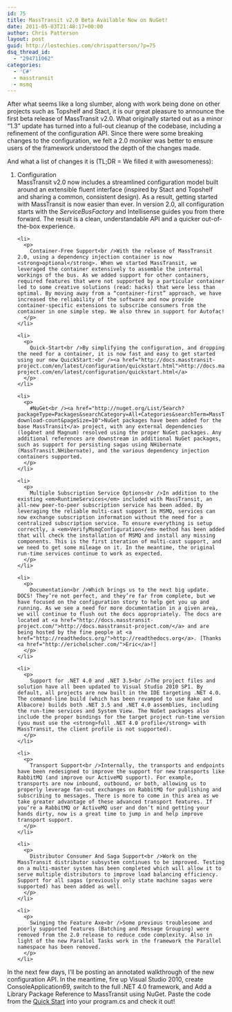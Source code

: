```yaml
---
id: 75
title: MassTransit v2.0 Beta Available Now on NuGet!
date: 2011-05-03T21:48:17+00:00
author: Chris Patterson
layout: post
guid: http://lostechies.com/chrispatterson/?p=75
dsq_thread_id:
  - "294711062"
categories:
  - 'C#'
  - masstransit
  - msmq
---
```

<div>
  <p>
    After what seems like a long slumber, along with work being done on other projects such as Topshelf and Stact, it is our great pleasure to announce the first beta release of MassTransit v2.0. What originally started out as a minor “1.3” update has turned into a full-out cleanup of the codebase, including a refinement of the configuration API. Since there were some breaking changes to the configuration, we felt a 2.0 moniker was better to ensure users of the framework understood the depth of the changes made.
  </p>
  
  <p>
    And what a list of changes it is (TL;DR = We filled it with awesomeness):
  </p>
  
  <ol>
    <li>
      <p>
        Configuration <br />MassTransit v2.0 now includes a streamlined configuration model built around an extensible fluent interface (inspired by Stact and Topshelf and sharing a common, consistent design). As a result, getting started with MassTransit is now easier than ever. In version 2.0, all configuration starts with the <em>ServiceBusFactory</em> and Intellisense guides you from there forward. The result is a clean, understandable API and a quicker out-of-the-box experience.
      </p>
    </li>
    
    <li>
      <p>
        Container-Free Support<br />With the release of MassTransit 2.0, using a dependency injection container is now <strong>optional</strong>. When we started MassTransit, we leveraged the container extensively to assemble the internal workings of the bus. As we added support for other containers, required features that were not supported by a particular container led to some creative solutions (read: hacks) that were less than optimal. By moving away from a “container-first” approach, we have increased the reliability of the software and now provide container-specific extensions to subscribe consumers from the container in one simple step. We also threw in support for Autofac!
      </p>
    </li>
    
    <li>
      <p>
        Quick-Start<br />By simplifying the configuration, and dropping the need for a container, it is now fast and easy to get started using our new QuickStart:<br /><a href="http://docs.masstransit-project.com/en/latest/configuration/quickstart.html">http://docs.masstransit-project.com/en/latest/configuration/quickstart.html</a>
      </p>
    </li>
    
    <li>
      <p>
        #NuGet<br /><a href="http://nuget.org/List/Search?packageType=Packages&searchCategory=All+Categories&searchTerm=MassTransit&sortOrder=package-download-count&pageSize=10">NuGet packages have been added for the base MassTransit</a> project, with any external dependencies (log4net and Magnum) resolved using the proper NuGet packages. Any additional references are downstream in additional NuGet packages, such as support for persisting sagas using NHibernate (MassTransit.NHibernate), and the various dependency injection containers supported.
      </p>
    </li>
    
    <li>
      <p>
        Multiple Subscription Service Options<br />In addition to the existing <em>RuntimeServices</em> included with MassTransit, an all-new peer-to-peer subscription service has been added. By leveraging the reliable multi-cast support in MSMQ, services can now exchange subscription information without the need for a centralized subscription service. To ensure everything is setup correctly, a <em>VerifyMsmqConfiguration</em> method has been added that will check the installation of MSMQ and install any missing components. This is the first iteration of multi-cast support, and we need to get some mileage on it. In the meantime, the original run-time services continue to work as expected.
      </p>
    </li>
    
    <li>
      <p>
        Documentation<br />Which brings us to the next big update. DOCS! They’re not perfect, and they’re far from complete, but we have focused on the configuration story to help get you up and running. As we see a need for more documentation in a given area, we will continue to flush out the docs appropriately. The docs are located at <a href="http://docs.masstransit-project.com/">http://docs.masstransit-project.com/</a> and are being hosted by the fine people at <a href="http://readthedocs.org/">http://readthedocs.org</a>. [Thanks <a href="http://ericholscher.com/">Eric</a>!]
      </p>
    </li>
    
    <li>
      <p>
        Support for .NET 4.0 and .NET 3.5<br />The project files and solution have all been updated to Visual Studio 2010 SP1. By default, all projects are now built in the IDE targeting .NET 4.0. The command-line build (which has been revamped to use Rake and Albacore) builds both .NET 3.5 and .NET 4.0 assemblies, including the run-time services and System View. The NuGet packages also include the proper bindings for the target project run-time version (you must use the <strong>full .NET 4.0 profile</strong> with MassTransit, the client profile is not supported).
      </p>
    </li>
    
    <li>
      <p>
        Transport Support<br />Internally, the transports and endpoints have been redesigned to improve the support for new transports like RabbitMQ (and improve our ActiveMQ support). For example, transports are now inbound, outbound, or both, allowing us to properly leverage fan-out exchanges on RabbitMQ for publishing and subscribing to messages. There is more to come in this area as we take greater advantage of these advanced transport features. If you’re a RabbitMQ or ActiveMQ user and don’t mind getting your hands dirty, now is a great time to jump in and help improve transport support.
      </p>
    </li>
    
    <li>
      <p>
        Distributor Consumer And Saga Support<br />Work on the MassTransit distributor subsystem continues to be improved. Testing on a multi-master system has been completed which will allow it to serve multiple distributors to improve load balancing efficiency. Support for all sagas (previously only state machine sagas were supported) has been added as well.
      </p>
    </li>
    
    <li>
      <p>
        Swinging the Feature Axe<br />Some previous troublesome and poorly supported features (Batching and Message Grouping) were removed from the 2.0 release to reduce code complexity. Also in light of the new Parallel Tasks work in the framework the Parallel namespace has been removed.
      </p>
    </li>
  </ol>
  
  <p>
    In the next few days, I&#8217;ll be posting an annotated walkthrough of the new configuration API. In the meantime, fire up Visual Studio 2010, create ConsoleApplication69, switch to the full .NET 4.0 framework, and Add a Library Package Reference to MassTransit using NuGet. Paste the code from the <a href="http://docs.masstransit-project.com/en/latest/configuration/quickstart.html">Quick Start</a> into your program.cs and check it out!
  </p>
</div>
